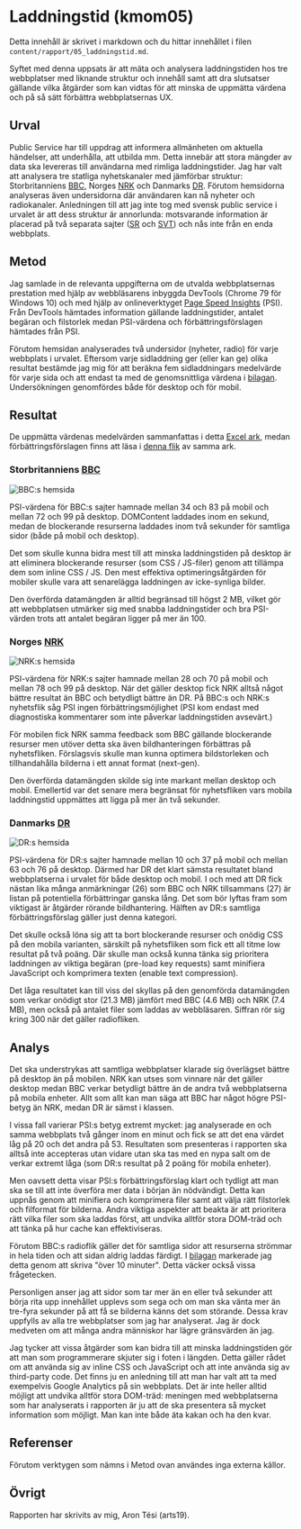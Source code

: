 ---
---
Laddningstid (kmom05)
=========================

Detta innehåll är skrivet i markdown och du hittar innehållet i filen `content/rapport/05_laddningstid.md`.

Syftet med denna uppsats är att mäta och analysera laddningstiden hos tre webbplatser med liknande struktur och innehåll samt att dra slutsatser gällande vilka åtgärder som kan vidtas för att minska de uppmätta värdena och på så sätt förbättra webbplatsernas UX.

Urval
-----------------------
Public Service har till uppdrag att informera allmänheten om aktuella händelser, att underhålla, att utbilda mm. Detta innebär att stora mängder av data ska levereras till användarna med rimliga laddningstider. Jag har valt att analysera tre statliga nyhetskanaler med jämförbar struktur: Storbritanniens [BBC](https://www.bbc.com/), Norges [NRK](https://www.nrk.no/) och Danmarks [DR](https://www.dr.dk/). Förutom hemsidorna analyseras även undersidorna där användaren kan nå nyheter och radiokanaler. Anledningen till att jag inte tog med svensk public service i urvalet är att dess struktur är annorlunda: motsvarande information är placerad på två separata sajter ([SR](https://sverigesradio.se/) och [SVT](https://www.svt.se/)) och nås inte från en enda webbplats.

Metod
-----------------------

Jag samlade in de relevanta uppgifterna om de utvalda webbplatsernas prestation med hjälp av webbläsarens inbyggda DevTools (Chrome 79 för Windows 10) och med hjälp av onlineverktyget [Page Speed Insights](https://developers.google.com/speed/pagespeed/insights/) (PSI). Från DevTools hämtades information gällande laddningstider, antalet begäran och filstorlek medan PSI-värdena och förbättringsförslagen hämtades från PSI.

Förutom hemsidan analyserades två undersidor (nyheter, radio) för varje webbplats i urvalet. Eftersom varje sidladdning ger (eller kan ge) olika resultat bestämde jag mig för att beräkna fem sidladdningars medelvärde för varje sida och att endast ta med de genomsnittliga värdena i [bilagan](https://docs.google.com/spreadsheets/d/1tXWC8Cfl3cJemy4D-QO_k8orKxADwSxS0VZjqy8yKPE/edit?folder=0AGIscMfz0fNxUk9PVA#gid=0). Undersökningen genomfördes både för desktop och för mobil.

Resultat
-----------------------

De uppmätta värdenas medelvärden sammanfattas i detta [Excel ark](https://docs.google.com/spreadsheets/d/1tXWC8Cfl3cJemy4D-QO_k8orKxADwSxS0VZjqy8yKPE/edit?folder=0AGIscMfz0fNxUk9PVA#gid=0), medan förbättringsförslagen finns att läsa i [denna flik](https://docs.google.com/spreadsheets/d/1tXWC8Cfl3cJemy4D-QO_k8orKxADwSxS0VZjqy8yKPE/edit#gid=73654095) av samma ark.

### Storbritanniens [BBC](https://www.bbc.com/)

![BBC:s hemsida](image/rapport/05_laddningstid/bbc.png)

PSI-värdena för BBC:s sajter hamnade mellan 34 och 83 på mobil och mellan 72 och 99 på desktop. DOMContent laddades inom en sekund, medan de blockerande resurserna laddades inom två sekunder för samtliga sidor (både på mobil och desktop).

Det som skulle kunna bidra mest till att minska laddningstiden på desktop är att eliminera blockerande resurser (som CSS / JS-filer) genom att tillämpa dem som inline CSS / JS. Den mest effektiva optimeringsåtgärden för mobiler skulle vara att senarelägga laddningen av icke-synliga bilder.

Den överförda datamängden är alltid begränsad till högst 2 MB, vilket gör att webbplatsen utmärker sig med snabba laddningstider och bra PSI-värden trots att antalet begäran ligger på mer än 100.

### Norges [NRK](https://www.nrk.no/)

![NRK:s hemsida](image/rapport/05_laddningstid/nrk.png)

PSI-värdena för NRK:s sajter hamnade mellan 28 och 70 på mobil och mellan 78 och 99 på desktop. När det gäller desktop fick NRK alltså något bättre resultat än BBC och betydligt bättre än DR. På BBC:s och NRK:s nyhetsflik såg PSI ingen förbättringsmöjlighet (PSI kom endast med diagnostiska kommentarer som inte påverkar laddningstiden avsevärt.)

För mobilen fick NRK samma feedback som BBC gällande blockerande resurser men utöver detta ska även bildhanteringen förbättras på nyhetsfliken. Förslagsvis skulle man kunna optimera bildstorleken och tillhandahålla bilderna i ett annat format (next-gen).

Den överförda datamängden skilde sig inte markant mellan desktop och mobil. Emellertid var det senare mera begränsat för nyhetsfliken vars mobila laddningstid uppmättes att ligga på mer än två sekunder.

### Danmarks [DR](https://www.dr.dk/)

![DR:s hemsida](image/rapport/05_laddningstid/dr.png)

PSI-värdena för DR:s sajter hamnade mellan 10 och 37 på mobil och mellan 63 och 76 på desktop. Därmed har DR det klart sämsta resultatet bland webbplatserna i urvalet för både desktop och mobil. I och med att DR fick nästan lika många anmärkningar (26) som BBC och NRK tillsammans (27) är listan på potentiella förbättringar ganska lång. Det som bör lyftas fram som viktigast är åtgärder rörande bildhantering. Hälften av DR:s samtliga förbättringsförslag gäller just denna kategori.

Det skulle också löna sig att ta bort blockerande resurser och onödig CSS på den mobila varianten, särskilt på nyhetsfliken som fick ett all titme low resultat på två poäng. Där skulle man också kunna tänka sig prioritera laddningen av viktiga begäran (pre-load key requests) samt minifiera JavaScript och komprimera texten (enable text compression).

Det låga resultatet kan till viss del skyllas på den genomförda datamängden som verkar onödigt stor (21.3 MB) jämfört med BBC (4.6 MB) och NRK (7.4 MB), men också på antalet filer som laddas av webbläsaren. Siffran rör sig kring 300 när det gäller radiofliken.

Analys
-----------------------

Det ska understrykas att samtliga webbplatser klarade sig överlägset bättre på desktop än på mobilen. NRK kan utses som vinnare när det gäller desktop medan BBC verkar betydligt bättre än de andra två webbplatserna på mobila enheter. Allt som allt kan man säga att BBC har något högre PSI-betyg än NRK, medan DR är sämst i klassen.

I vissa fall varierar PSI:s betyg extremt mycket: jag analyserade en och samma webbplats två gånger inom en minut och fick se att det ena värdet låg på 20 och det andra på 53. Resultaten som presenteras i rapporten ska alltså inte accepteras utan vidare utan ska tas med en nypa salt om de verkar extremt låga (som DR:s resultat på 2 poäng för mobila enheter).

Men oavsett detta visar PSI:s förbättringsförslag klart och tydligt att man ska se till att inte överföra mer data i början än nödvändigt. Detta kan uppnås genom att minifiera och komprimera filer samt att välja rätt filstorlek och filformat för bilderna. Andra viktiga aspekter att beakta är att prioritera rätt vilka filer som ska laddas först, att undvika alltför stora DOM-träd och att tänka på hur cache kan effektiviseras.

Förutom BBC:s radioflik gäller det för samtliga sidor att resurserna strömmar in hela tiden och att sidan aldrig laddas färdigt. I [bilagan](https://docs.google.com/spreadsheets/d/1tXWC8Cfl3cJemy4D-QO_k8orKxADwSxS0VZjqy8yKPE/edit#gid=0) markerade jag detta genom att skriva "över 10 minuter". Detta väcker också vissa frågetecken.

Personligen anser jag att sidor som tar mer än en eller två sekunder att börja rita upp innehållet upplevs som sega och om man ska vänta mer än tre-fyra sekunder på att få se bilderna känns det som störande. Dessa krav uppfylls av alla tre webbplatser som jag har analyserat. Jag är dock medveten om att många andra människor har lägre gränsvärden än jag.

Jag tycker att vissa åtgärder som kan bidra till att minska laddningstiden gör att man som programmerare skjuter sig i foten i längden. Detta gäller rådet om att använda sig av inline CSS och JavaScript och att inte använda sig av third-party code. Det finns ju en anledning till att man har valt att ta med exempelvis Google Analytics på sin webbplats. Det är inte heller alltid möjligt att undvika alltför stora DOM-träd: meningen med webbplatserna som har analyserats i rapporten är ju att de ska presentera så mycket information som möjligt. Man kan inte både äta kakan och ha den kvar.

Referenser
-----------------------

Förutom verktygen som nämns i Metod ovan användes inga externa källor.

Övrigt
-----------------------

Rapporten har skrivits av mig, Aron Tési (arts19).
